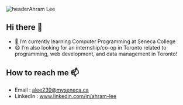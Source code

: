 ![header](https://capsule-render.vercel.app/api?type=slice)Ahram Lee

## Hi there 👋
- 🌱 I’m currently learning Computer Programming at Seneca College
- 😄 I’m also looking for  an internship/co-op in Toronto related to programming, web development, and data management in Toronto!
  
## How to reach me 📫
- Email : alee239@myseneca.ca
- LinkedIn : www.linkedin.com/in/ahram-lee



<!--
**al0201/al0201** is a ✨ _special_ ✨ repository because its `README.md` (this file) appears on your GitHub profile.

Here are some ideas to get you started:

- 🌱 I’m currently learning Computer Programming at Seneca College
- 👯 I’m looking to collaborate on ...
- 🤔 I’m looking for help with ...
- 💬 Ask me about ...
- 📫 How to reach me: ...
- 😄 Pronouns: ...
- ⚡ Fun fact: ...
-->
